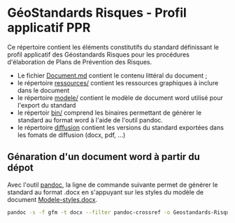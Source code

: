 # GéoStandards Risques - Profil applicatif PPR

Ce répertoire contient les éléments constitutifs du standard définissant le profil applicatif des Géostandards Risques pour les procédures d'élaboration de Plans de Prévention des Risques.

- Le fichier [Document.md](./Document.md) contient le contenu littéral du document ;
- le répertoire [ressources/](./ressources) contient les ressources graphiques à inclure dans le document
- le répertoire [modele/](./modele) contient le modèle de document word utilisé pour l'export du standard
- le répertoir [bin/](./bin) comprend les binaires permettant de générer le standard au format word à l'aide de l'outil pandoc.
- le répertoire [diffusion](./diffusion) contient les versions du standard exportées dans les fomats de diffusion (docx, pdf, ...)

## Génaration d'un document word à partir du dépot

Avec l'outil [pandoc](https://pandoc.org/index.html), la ligne de commande suivante permet de générer le standard au format .docx en s'appuyant sur les styles du modèle de document [Modele-styles.docx](./modele/Modele-styles.docx).

```bash
pandoc -s -f gfm -t docx --filter pandoc-crossref -o Geostandards-Risques-PPR-vx.y.docx --reference-doc=./modele/Modele-styles.docx Document.md
```
